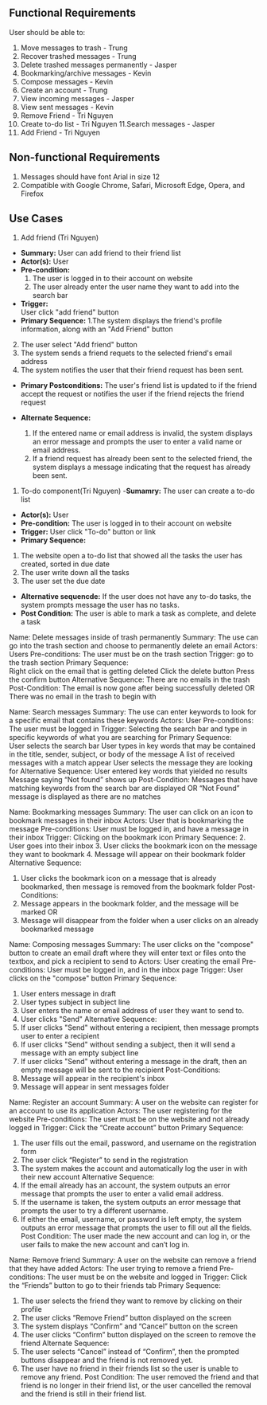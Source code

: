 ## Functional Requirements

User should be able to:
1. Move messages to trash - Trung
2. Recover trashed messages - Trung
3. Delete trashed messages permanently - Jasper
4. Bookmarking/archive messages - Kevin
5. Compose messages - Kevin
6. Create an account - Trung
7. View incoming messages - Jasper
8. View sent messages - Kevin
9. Remove Friend - Tri Nguyen
10. Create to-do list -  Tri Nguyen
11.Search messages - Jasper
12. Add Friend - Tri Nguyen


## Non-functional Requirements

1. Messages should have font Arial in size 12
2. Compatible with Google Chrome, Safari, Microsoft Edge, Opera, and Firefox


## Use Cases

1. Add friend (Tri Nguyen)
- **Summary:** User can add friend to their friend list
- **Actor(s):**
	User
- **Pre-condition:**
	1. The user is logged in to their account on website
	2. The user already enter the user name they want to add into the 
search bar	
- **Trigger:**  
	User click "add friend" button
- **Primary Sequence:**
 1.The system displays the friend's profile information, along with an "Add Friend" button
 2. The user select "Add friend" button
 3. The system sends a friend requets to the selected friend's email address
 4. The system notifies the user that their friend request has been sent.
- **Primary Postconditions:** <can be a list or short description> 
The user's friend list is updated to if the friend accept the request or notifies the user if the friend 
rejects the friend request

- **Alternate Sequence:** <you can have more than one alternate sequence to describe multiple issues that may arise>

  	1. If the entered name or email address is invalid, the system displays an error message and prompts the 
user to enter a valid name or email address.
  	2. If a friend request has already been sent to the selected friend, the system displays a message 
indicating that the request has already been sent.
1.  To-do component(Tri Nguyen)
-**Sumamry:** The user can create a to-do list
- **Actor(s):**
        User
- **Pre-condition:**
        The user is logged in to their account on website
- **Trigger:**
        User click "To-do" button or link
- **Primary Sequence:**
 1. The website open a to-do list that showed all the tasks the user has created, sorted in due date
 2. The user write down all the tasks
 3. The user set the due date
- **Alternative sequencde:**
	If the user does not have any to-do tasks, the system prompts message the user has no tasks.
- **Post Condition:**
	The user is able to mark a task as complete, and delete a task
	
Name: Delete messages inside of trash permanently
Summary: The use can go into the trash section and choose to permanently delete an email 
Actors: Users
Pre-conditions: The user must be on the trash section
Trigger: go to the trash section
Primary Sequence:  
Right click on the email that is getting deleted
Click the delete button
Press the confirm button
Alternative Sequence: There are no emails in the trash
	Post-Condition: The email is now gone after being successfully deleted
				OR
		                 There was no email in the trash to begin with



Name: Search messages
Summary: The use can enter keywords to look for a specific email that contains these keywords
Actors: User
Pre-conditions: The user must be logged in
Trigger: Selecting the search bar and type in specific keywords of what you are searching for
Primary Sequence:  
User selects the search bar
User types in key words that may be contained in the title, sender, subject, or body of the message
A list of received messages with a match appear
User selects the message they are looking for
Alternative Sequence: User entered key words that yielded no results
Message saying “Not found” shows up
	Post-Condition: Messages that have matching keywords from the search bar are displayed OR “Not Found” 
message is displayed as there are no matches


Name: Bookmarking messages
Summary: The user can click on an icon to bookmark messages in their inbox 
Actors: User that is bookmarking the message
Pre-conditions: User must be logged in, and have a message in their inbox 
Trigger: Clicking on the bookmark icon
Primary Sequence:
2. User goes into their inbox
3. User clicks the bookmark icon on the message they want to bookmark
4. Message will appear on their bookmark folder
Alternative Sequence:
1. User clicks the bookmark icon on a message that is already bookmarked, then message is removed from the bookmark folder 
Post-Conditions:
1. Message appears in the bookmark folder, and the message will be marked
OR
2. Message will disappear from the folder when a user clicks on an already bookmarked message

Name: Composing messages
Summary: The user clicks on the "compose" button to create an email draft where they will enter text or files onto the textbox, and pick a recipient to send to 
Actors: User creating the email
Pre-conditions: User must be logged in, and in the inbox page
Trigger: User clicks on the "compose" button
Primary Sequence:
1. User enters message in draft
2. User types subject in subject line
3. User enters the name or email address of user they want to send to.
4. User clicks "Send"
Alternative Sequence:
1. If user clicks "Send" without entering a recipient, then message prompts user to enter a recipient
2. If user clicks "Send" without sending a subject, then it will send a message with an empty subject line
3. If user clicks "Send" without entering a message in the draft, then an empty message will be sent to the recipient
Post-Conditions:
1. Message will appear in the recipient's inbox
2. Message will appear in sent messages folder
	
Name: Register an account
Summary: A user on the website can register for an account to use its application
Actors: The user registering for the website
Pre-conditions: The user must be on the website and not already logged in
Trigger: Click the “Create account” button
Primary Sequence: 
1. The user fills out the email, password, and username on the registration form
2. The user click “Register” to send in the registration
3. The system makes the account and automatically log the user in with their new account
Alternative Sequence:
1. If the email already has an account, the system outputs an error message that prompts the user to enter a valid email address.
2. If the username is taken, the system outputs an error message that prompts the user to try a different username.
3. If either the email, username, or password is left empty, the system outputs an error message that prompts the user to fill out all the fields.
Post Condition: The user made the new account and can log in, or the user fails to make the new account and can’t log in.
	
Name: Remove friend
Summary: A user on the website can remove a friend that they have added
Actors: The user trying to remove a friend
Pre-conditions: The user must be on the website and logged in
Trigger: Click the “Friends” button to go to their friends tab
Primary Sequence:
1. The user selects the friend they want to remove by clicking on their profile
2. The user clicks “Remove Friend” button displayed on the screen
3. The system displays “Confirm” and “Cancel” button on the screen
4. The user clicks “Confirm” button displayed on the screen to remove the friend
Alternate Sequence:
1. The user selects “Cancel” instead of “Confirm”, then the prompted buttons disappear and the friend is not removed yet.
2. The user have no friend in their friends list so the user is unable to remove any friend.
Post Condition: The user removed the friend and that friend is no longer in their friend list, or the user cancelled the removal and the friend is still in their friend list.


